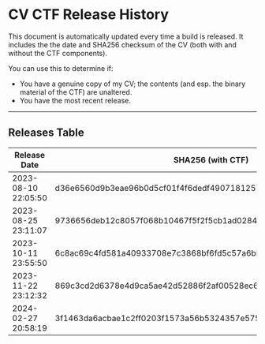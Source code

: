 # CV CTF Release History

This document is automatically updated every time a build is released. It includes the the date and SHA256 checksum of the CV (both with and without the CTF components). 

You can use this to determine if:

- You have a genuine copy of my CV; the contents (and esp. the binary material of the CTF) are unaltered.
- You have the most recent release.

---

## Releases Table


| Release Date        | SHA256 (with CTF)                                                | SHA256 (No CFT)                                                  |
| ------------------- | ---------------------------------------------------------------- | ---------------------------------------------------------------- |
| 2023-08-10 22:05:50 | d36e6560d9b3eae96b0d5cf01f4f6dedf49071812573323466b348c6f538d556 | 2769c57235cff20b1b6bb09ed37fd3020a728978b090933994c15909593d8f89 |
| 2023-08-25 23:11:07 | 9736656deb12c8057f068b10467f5f2f5cb1ad02848e162c17237374a847feee | 95b891aabee78efa398a5bfadebfd28874b64550a0f2df41007486878b4161e7 |
| 2023-10-11 23:55:50 | 6c8ac69c4fd581a40933708e7c3868bf6fd5c57a6bb272955023f9d31cb7aea6 | 95b891aabee78efa398a5bfadebfd28874b64550a0f2df41007486878b4161e7 |
| 2023-11-22 23:12:32 | 869c3cd2d6378e4d9ca5ae42d52886f2af00528ec6bdb80bce3625a1b75645c0 | eb8a2d3922a72a36bc9f1dc74aa5ad85f0871786f52b2c871ece514ffaf8b1c3 |
| 2024-02-27 20:58:19 | 3f1463da6acbae1c2ff0203f1573a56b5324357e5755a9ce46f5d562d70a99c6 | 70b30e032c2c3858d2a0438d3cab816abf9922db3a5cf54fa4519ca1e9aa8545 |
